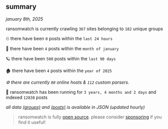 
## summary
_january 8th, 2025_

ransomwatch is currently crawling `367` sites belonging to `182` unique groups

⏲ there have been `0` posts within the `last 24 hours`

🦈 there have been `4` posts within the `month of january`

🪐 there have been `500` posts within the `last 90 days`

🏚 there have been `4` posts within the `year of 2025`

_⚙️ there are currently `80` online hosts & `112` custom parsers._

🦕 ransomwatch has been running for `3 years, 4 months and 2 days` and indexed `12838` posts

_all data  [(groups)](http://https://dataleak.hopeless99.top//groups) and [(posts)](http://https://dataleak.hopeless99.top//posts) is available in JSON (updated hourly)_

> ransomwatch is fully [open source](https://github.com/joshhighet/ransomwatch#ransomwatch--). please consider [sponsoring](https://github.com/sponsors/joshhighet) if you find it useful!
